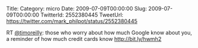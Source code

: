 Title: 
Category: micro
Date: 2009-07-09T00:00:00
Slug: 2009-07-09T00:00:00
TwitterId: 2552380445
TweetUrl: https://twitter.com/mark_philpot/status/2552380445

RT [@timoreilly](https://twitter.com/timoreilly): those who worry about how much Google know about you, a reminder of how much credit cards know http://bit.ly/hwmh2